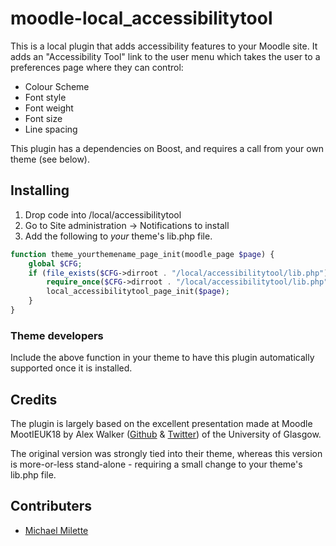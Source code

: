 # moodle-local_accessibilitytool

This is a local plugin that adds accessibility features to your Moodle site.
It adds an "Accessibility Tool" link to the user menu which takes the user to a preferences page where they can control:

- Colour Scheme
- Font style
- Font weight
- Font size
- Line spacing

This plugin has a dependencies on Boost, and requires a call from your own theme (see below).

## Installing

1. Drop code into /local/accessibilitytool
2. Go to Site administration -> Notifications to install
3. Add the following to *your* theme's lib.php file.

```php
function theme_yourthemename_page_init(moodle_page $page) {
    global $CFG;
    if (file_exists($CFG->dirroot . "/local/accessibilitytool/lib.php")) {
        require_once($CFG->dirroot . "/local/accessibilitytool/lib.php");
        local_accessibilitytool_page_init($page);
    }
}
```

### Theme developers

Include the above function in your theme to have this plugin automatically supported once it is installed.

## Credits

The plugin is largely based on the excellent presentation made at Moodle MootIEUK18 by
Alex Walker ([Github](https://github.com/lexxkoto) & [Twitter](https://twitter.com/lexx_koto)) of the University of Glasgow.

The original version was strongly tied into their theme, whereas this version is more-or-less stand-alone - requiring a small change to your theme's lib.php file.

## Contributers

- [Michael Milette](https://github.com/michael-milette)
